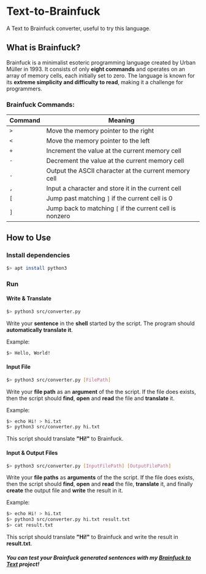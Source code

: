 # Text-to-Brainfuck

A Text to Brainfuck converter, useful to try this language.

## What is Brainfuck?

Brainfuck is a minimalist esoteric programming language created by Urban Müller in 1993. It consists of only **eight commands** and operates on an array of memory cells, each initially set to zero. The language is known for its **extreme simplicity and difficulty to read**, making it a challenge for programmers.

### Brainfuck Commands:

| Command | Meaning |
|---------|---------|
| `>` | Move the memory pointer to the right |
| `<` | Move the memory pointer to the left |
| `+` | Increment the value at the current memory cell |
| `-` | Decrement the value at the current memory cell |
| `.` | Output the ASCII character at the current memory cell |
| `,` | Input a character and store it in the current cell |
| `[` | Jump past matching `]` if the current cell is 0 |
| `]` | Jump back to matching `[` if the current cell is nonzero |

## How to Use

### Install dependencies

```bash
$> apt install python3
```

### Run

#### Write & Translate

```bash
$> python3 src/converter.py
```

Write your **sentence** in the **shell** started by the script. The program should **automatically translate it**.

Example:
```bash
$> Hello, World!
```

#### Input File

```bash
$> python3 src/converter.py [FilePath]
```

Write your **file path** as an **argument** of the the script. If the file does exists, then the script should **find**, **open** and **read** the file and **translate** it.

Example:
```bash
$> echo Hi! > hi.txt
$> python3 src/converter.py hi.txt
```
This script should translate **"Hi!"** to Brainfuck.



#### Input & Output Files

```bash
$> python3 src/converter.py [InputFilePath] [OutputFilePath]
```

Write your **file paths** as **arguments** of the the script. If the file does exists, then the script should **find**, **open** and **read** the file, **translate** it, and finally **create** the output file and **write** the result in it.

Example:
```bash
$> echo Hi! > hi.txt
$> python3 src/converter.py hi.txt result.txt
$> cat result.txt
```
This script should translate **"Hi!"** to Brainfuck and write the result in **result.txt**.


##### You can test your Brainfuck generated sentences with my [Brainfuck to Text](github.com/ntu213/Brainfuck-to-Text) project!


